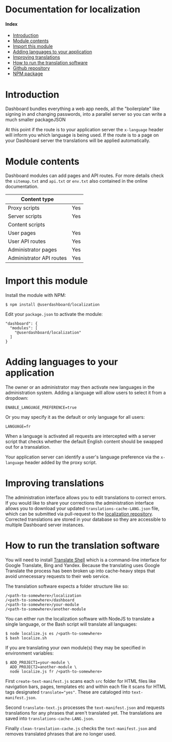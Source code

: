 # Documentation for localization 

#### Index

- [Introduction](#introduction)
- [Module contents](#module-contents)
- [Import this module](#import-this-module)
- [Adding languages to your application](#adding-supported-languages)
- [Improving translations](#improving-translations)
- [How to run the translation software](#translating-your-own-module)
- [Github repository](https://github.com/userdashboard/localization)
- [NPM package](https://npmjs.org/userdashboard/localization)


# Introduction

Dashboard bundles everything a web app needs, all the "boilerplate" like signing in and changing passwords, into a parallel server so you can write a much smaller packageJSON

At this point if the route is to your application server the `x-language` header will inform you which language is being used.  If the route is to a page on your Dashboard server the translations will be applied automatically.

# Module contents 

Dashboard modules can add pages and API routes.  For more details check the `sitemap.txt` and `api.txt` or `env.txt` also contained in the online documentation.

| Content type             |     |
|--------------------------|-----|
| Proxy scripts            | Yes |
| Server scripts           | Yes |
| Content scripts          |     |
| User pages               | Yes |
| User API routes          | Yes | 
| Administrator pages      | Yes |
| Administrator API routes | Yes | 

# Import this module

Install the module with NPM:

    $ npm install @userdashboard/localization

Edit your `package.json` to activate the module:

    "dashboard": {
      "modules": [
        "@userdashboard/localization"
      ]
    }

# Adding languages to your application

The owner or an administrator may then activate new languages in the administration system.  Adding a language will allow users to select it from a dropdown:

    ENABLE_LANGUAGE_PREFERENCE=true

Or you may specify it as the default or only language for all users:

    LANGUAGE=fr

When a language is activated all requests are intercepted with a server script that checks whether the default English content should be swapped out for a transalation.

Your application server can identify a user's language preference via the `x-language` header added by the proxy script.

# Improving translations

The administration interface allows you to edit translations to correct errors.  If you would like to share your corrections the administration interface allows you to download your updated `translations-cache-LANG.json` file, which can be submitted via pull-request to the [localization repository](https://github.com/userdashboard/localization).  Corrected translations are stored in your database so they are accessible to multiple Dashboard server instances.

# How to run the translation software

You will need to install [Translate Shell](https://github.com/soimort/translate-shell) which is a command-line interface for Google Translate, Bing and Yandex.  Because the translating uses Google Translate the process has been broken up into cache-heavy steps that avoid unnecessary requests to their web service.  

The translation software expects a folder structure like so:

    /<path-to-somewhere>/localization
    /<path-to-somewhere>/dashboard
    /<path-to-somewhere>/your-module
    /<path-to-somewhere>/another-module

You can either run the localization software with NodeJS to translate a single language, or the Bash script will translate all languages:

    $ node localize.js es /<path-to-somewhere>
    $ bash localize.sh

If you are translating your own module(s) they may be specified in environment variables:

    $ ADD_PROJECT1=your-module \
      ADD_PROJECT2=another-module \
      node localize.js fr /<path-to-somewhere>

First `create-text-manifest.js` scans each `src` folder for HTML files like navigation bars, pages, templates etc and within each file it scans for HTML tags designated `translate="yes"`.  These are cataloged into `text-manifest.json`.

Second `translate-text.js` processes the `text-manifest.json` and requests translations for any phrases that aren't translated yet.  The translations are saved into `translations-cache-LANG.json`.

Finally `clean-translation-cache.js` checks the `text-manifest.json` and removes translated phrases that are no longer used.
